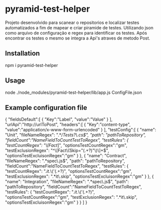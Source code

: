 # pyramid-test-helper

Projeto desenvolvido para scanear o repositorios e localizar testes automatizados a fim de mapear e criar piramide de testes. Utilizando json como arquivo de configuração e regex para identificar os testes. Após encontrar os testes o mesmo se integra a Api's atraves de metodo Post.

## Installation

npm i pyramid-test-helper

## Usage

node ./node_modules/pyramid-test-helper/lib/app.js ConfigFile.json

## Example configuration file

{
  "fieldsDefault":[
    {
      "Key":"Label",
      "value":"Value"
    }
  ],
  "urlApi":"http://urlToPost",
  "headers":[
    {
      "Key":"content-type",
      "value":"application/x-www-form-urlencoded"
    }
  ],
  "testConfig":[
    {
      "name": "Unit",
      "fileNameRegex": ".*/*Tests?\\.cs$",
      "path": "pathToRepository",
      "fieldCount":"NameFieldToCountTestToRegex",
      "testRules": {
        "testCountRegex": "\\[Fact*]",
        "optionsTestCountRegex":"gm",
        "testExclusionRegex": "^\\[Fact\\(Skip=\"(.+?)\"\\)\\]+$",
        "optionsTestExcluisonRegex":"gm"
      }
    },
    {
      "name": "Contract",
      "fileNameRegex": ".*spec\\.js$",
      "path": "pathToRepository",
      "fieldCount":"NameFieldToCountTestToRegex",
      "testRules": {
        "testCountRegex": ".*it.*\\('(.+?)",
        "optionsTestCountRegex":"gm",
        "testExclusionRegex": ".*it\\.skip",
        "optionsTestExcluisonRegex":"gm"
      }
    },
    {
      "name": "Integration",
      "fileNameRegex": ".*spec\\.js$",
      "path": "pathToRepository",
      "fieldCount":"NameFieldToCountTestToRegex",
      "testRules": {
        "testCountRegex": ".*it.*\\('(.+?)",
        "optionsTestCountRegex":"gm",
        "testExclusionRegex": ".*it\\.skip",
        "optionsTestExcluisonRegex":"gm"
      }
    }
  ]
}
